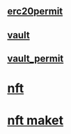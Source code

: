 ## [erc20permit](https://sepolia.etherscan.io/address/0xff4a2a217730f40986ce9aa7d14bc39f50295ba3)
## [vault](https://sepolia.etherscan.io/address/0x50b054ca82dca7040ee6d488dbbfaf052d538741)
## [vault_permit](https://sepolia.etherscan.io/address/0x48d153420ee9630262b3C64D1be9E482E92af06B)
# [nft](https://sepolia.etherscan.io/address/0xa0af4f554141060a304a3a546c067324619d0b7c)

# [nft maket](https://sepolia.etherscan.io/address/0xab48191e070e49a9cdfc4d4f2bfd5af78d05d389)
